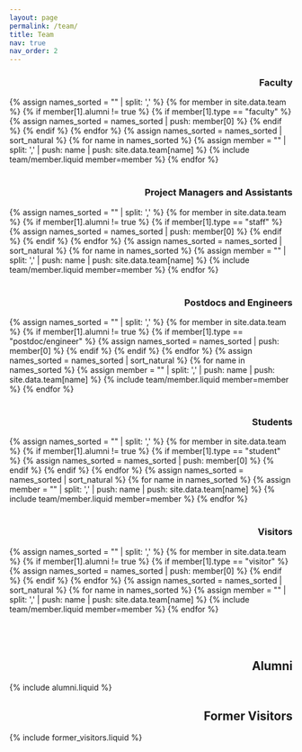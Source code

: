 ```yaml
---
layout: page
permalink: /team/
title: Team
nav: true
nav_order: 2
---
```



<h3 class="faculty" align="right">Faculty</h3>
<div class="team">
{% assign names_sorted = "" | split: ',' %}
{% for member in site.data.team %}
  {% if member[1].alumni != true %}
    {% if member[1].type == "faculty" %}
      {% assign names_sorted = names_sorted | push: member[0] %}
    {% endif %}
  {% endif %}
{% endfor %}
{% assign names_sorted = names_sorted | sort_natural %}
{% for name in names_sorted %}
    {% assign member = "" | split: ',' | push: name | push: site.data.team[name] %}
    {% include team/member.liquid member=member %}
{% endfor %}
</div>


<br>
<h3 class="students" align="right">Project Managers and Assistants</h3>
<div class="team">
{% assign names_sorted = "" | split: ',' %}
{% for member in site.data.team %}
  {% if member[1].alumni != true %}
    {% if member[1].type == "staff" %}
      {% assign names_sorted = names_sorted | push: member[0] %}
    {% endif %}
  {% endif %}
{% endfor %}
{% assign names_sorted = names_sorted | sort_natural %}
{% for name in names_sorted %}
    {% assign member = "" | split: ',' | push: name | push: site.data.team[name] %}
    {% include team/member.liquid member=member %}
{% endfor %}
</div>


<br>
<h3 class="students" align="right">Postdocs and Engineers</h3>
<div class="team">
{% assign names_sorted = "" | split: ',' %}
{% for member in site.data.team %}
  {% if member[1].alumni != true %}
    {% if member[1].type == "postdoc/engineer" %}
      {% assign names_sorted = names_sorted | push: member[0] %}
    {% endif %}
  {% endif %}
{% endfor %}
{% assign names_sorted = names_sorted | sort_natural %}
{% for name in names_sorted %}
    {% assign member = "" | split: ',' | push: name | push: site.data.team[name] %}
    {% include team/member.liquid member=member %}
{% endfor %}
</div>

<br>
<h3 class="students" align="right">Students</h3>
<div class="team">
{% assign names_sorted = "" | split: ',' %}
{% for member in site.data.team %}
  {% if member[1].alumni != true %}
    {% if member[1].type == "student" %}
      {% assign names_sorted = names_sorted | push: member[0] %}
    {% endif %}
  {% endif %}
{% endfor %}
{% assign names_sorted = names_sorted | sort_natural %}
{% for name in names_sorted %}
    {% assign member = "" | split: ',' | push: name | push: site.data.team[name] %}
    {% include team/member.liquid member=member %}
{% endfor %}
</div>


<br>
<h3 class="visitors" align="right">Visitors</h3>
<div class="team">
{% assign names_sorted = "" | split: ',' %}
{% for member in site.data.team %}
  {% if member[1].alumni != true %}
    {% if member[1].type == "visitor" %}
      {% assign names_sorted = names_sorted | push: member[0] %}
    {% endif %}
  {% endif %}
{% endfor %}
{% assign names_sorted = names_sorted | sort_natural %}
{% for name in names_sorted %}
    {% assign member = "" | split: ',' | push: name | push: site.data.team[name] %}
    {% include team/member.liquid member=member %}
{% endfor %}
</div>

<br>
<br>
<br>
<h2 class="alumni" align="right">Alumni</h2>

{% include alumni.liquid %}

<h2 class="former-visitors" align="right">Former Visitors</h2>

{% include former_visitors.liquid %}
